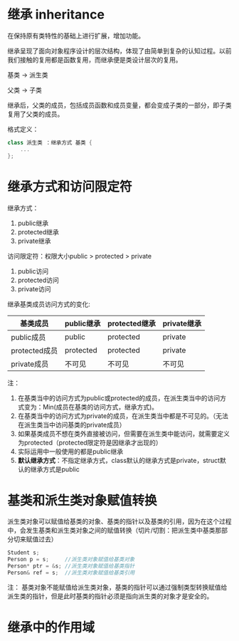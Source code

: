 # 继承 inheritance

在保持原有类特性的基础上进行扩展，增加功能。

继承呈现了面向对象程序设计的层次结构，体现了由简单到复杂的认知过程。以前我们接触的复用都是函数复用，而继承便是类设计层次的复用。

基类 -> 派生类

父类 -> 子类

继承后，父类的成员，包括成员函数和成员变量，都会变成子类的一部分，即子类复用了父类的成员。

格式定义：
```cpp
class 派生类 ：继承方式 基类 {
    ...
};
```

# 继承方式和访问限定符

继承方式：
1. public继承
2. protected继承
3. private继承

访问限定符：权限大小public > protected > private
1. public访问
2. protected访问
3. private访问

继承基类成员访问方式的变化:

|    基类成员   | public继承 | protected继承 | private继承 |
|---------------|------------|--------------|-------------|
|   public成员  |   public   |   protected  |   private   |
| protected成员 |  protected |   protected  |   private   |
|  private成员  |    不可见  |     不可见    |    不可见   |

注：
1. 在基类当中的访问方式为public或protected的成员，在派生类当中的访问方式变为：Min(成员在基类的访问方式，继承方式)。
2. 在基类当中的访问方式为private的成员，在派生类当中都是不可见的。（无法在派生类当中访问基类的private成员）
3. 如果基类成员不想在类外直接被访问，但需要在派生类中能访问，就需要定义为protected（protected限定符是因继承才出现的）
4. 实际运用中一般使用的都是public继承
5. **默认继承方式**：不指定继承方式，class默认的继承方式是private，struct默认的继承方式是public

# 基类和派生类对象赋值转换

派生类对象可以赋值给基类的对象、基类的指针以及基类的引用，因为在这个过程中，会发生基类和派生类对象之间的赋值转换（切片/切割：把派生类中基类那部分切来赋值过去）

```cpp
Student s;
Person p = s;     //派生类对象赋值给基类对象
Person* ptr = &s; //派生类对象赋值给基类指针
Person& ref = s;  //派生类对象赋值给基类引用
```

注：
基类对象不能赋值给派生类对象，基类的指针可以通过强制类型转换赋值给派生类的指针，但是此时基类的指针必须是指向派生类的对象才是安全的。

# 继承中的作用域

